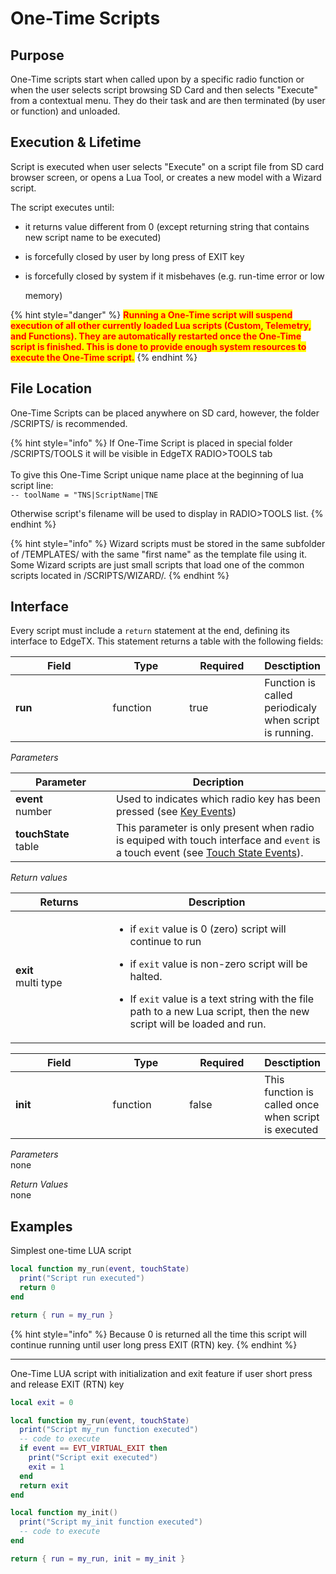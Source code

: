 # One-Time Scripts

## Purpose

One-Time scripts start when called upon by a specific radio function or when the user selects script browsing SD Card and then selects "Execute" from a contextual menu. They do their task and are then terminated (by user or function) and unloaded.

## Execution & Lifetime

Script is executed when user selects "Execute" on a script file from SD card browser screen, or opens a Lua Tool, or creates a new model with a Wizard script.

The script executes until:

* it returns value different from 0 (except returning string that contains new script name to be executed)
* is forcefully closed by user by long press of EXIT key
*   is forcefully closed by system if it misbehaves (e.g. run-time error or low

    memory)

{% hint style="danger" %}
<mark style="color:red;">**Running a One-Time script will suspend execution of all other currently loaded Lua scripts (Custom, Telemetry, and Functions). They are automatically restarted once the One-Time script is finished. This is done to provide enough system resources to execute the One-Time script.**</mark>
{% endhint %}

## File Location

One-Time Scripts can be placed anywhere on SD card, however, the folder /SCRIPTS/ is recommended.

{% hint style="info" %}
If One-Time Script is placed in special folder /SCRIPTS/TOOLS it will be visible in EdgeTX RADIO>TOOLS tab\
\
To give this One-Time Script unique name place at the beginning of lua script line:\
`-- toolName = "TNS|ScriptName|TNE`

Otherwise script's filename will be used to display in RADIO>TOOLS list.
{% endhint %}

{% hint style="info" %}
Wizard scripts must be stored in the same subfolder of /TEMPLATES/ with the same "first name" as the template file using it. Some Wizard scripts are just small scripts that load one of the common scripts located in /SCRIPTS/WIZARD/.
{% endhint %}

## **Interface**

Every script must include a `return` statement at the end, defining its interface to EdgeTX. This statement returns a table with the following fields:

<table><thead><tr><th width="142.33333333333331">Field</th><th width="108">Type</th><th width="105" data-type="checkbox">Required</th><th>Desctiption</th></tr></thead><tbody><tr><td><strong>run</strong></td><td>function</td><td>true</td><td>Function is called periodicaly when script is running. </td></tr></tbody></table>

_Parameters_

<table data-header-hidden><thead><tr><th width="145">Parameter</th><th>Decription</th></tr></thead><tbody><tr><td><strong>event</strong><br>number</td><td>Used to indicates which radio key has been pressed (see <a href="../part_iii_-_opentx_lua_api_reference/constants/key_events.md">Key Events</a>)</td></tr><tr><td><strong>touchState</strong><br>table</td><td>This parameter is only present when radio is equiped with touch interface and <code>event</code> is a touch event (see <a href="../part_iii_-_opentx_lua_api_reference/constants/touch-event-constants.md">Touch State Events</a>).</td></tr></tbody></table>

_Return values_

<table data-header-hidden><thead><tr><th width="140.33333333333331">Returns</th><th>Description</th></tr></thead><tbody><tr><td><strong>exit</strong><br>multi type</td><td><ul><li>if <code>exit</code> value is 0 (zero) script will continue to run</li></ul><ul><li>if <code>exit</code> value is non-zero script will be halted.</li></ul><ul><li>If <code>exit</code> value is a text string with the file path to a new Lua script, then the new script will be loaded and run.</li></ul></td></tr></tbody></table>



<table><thead><tr><th width="142.33333333333331">Field</th><th width="108">Type</th><th width="105" data-type="checkbox">Required</th><th>Desctiption</th></tr></thead><tbody><tr><td><strong>init</strong></td><td>function</td><td>false</td><td>This function is called once when script is executed</td></tr></tbody></table>

_Parameters_\
none

_Return Values_\
none



## Examples

Simplest one-time LUA script

```lua
local function my_run(event, touchState)
  print("Script run executed")
  return 0
end

return { run = my_run }
```

{% hint style="info" %}
Because 0 is returned all the time this script will continue running until user long press EXIT (RTN) key.
{% endhint %}

***

One-Time LUA script with initialization and exit feature if user short press and release EXIT (RTN) key

```lua
local exit = 0

local function my_run(event, touchState)
  print("Script my_run function executed")
  -- code to execute
  if event == EVT_VIRTUAL_EXIT then 
    print("Script exit executed")
    exit = 1
  end 
  return exit
end

local function my_init()
  print("Script my_init function executed")
  -- code to execute
end

return { run = my_run, init = my_init }
```
